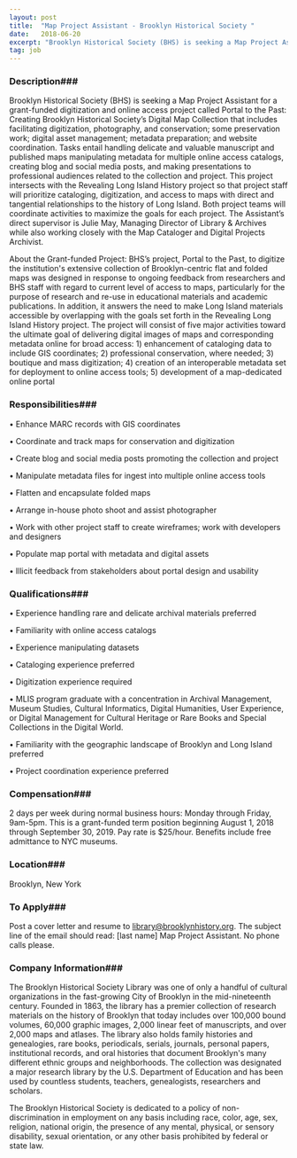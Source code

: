 ```yaml
---
layout: post
title:  "Map Project Assistant - Brooklyn Historical Society "
date:   2018-06-20
excerpt: "Brooklyn Historical Society (BHS) is seeking a Map Project Assistant for a grant-funded digitization and online access project called Portal to the Past: Creating Brooklyn Historical Society’s Digital Map Collection that includes facilitating digitization, photography, and conservation; some preservation work; digital asset management; metadata preparation; and website coordination. Tasks entail..."
tag: job
---
```


### Description###

Brooklyn Historical Society (BHS) is seeking a Map Project Assistant for a grant-funded digitization and online access project called Portal to the Past: Creating Brooklyn Historical Society’s Digital Map Collection that includes facilitating digitization, photography, and conservation; some preservation work; digital asset management; metadata preparation; and website coordination. Tasks entail handling delicate and valuable manuscript and published maps manipulating metadata for multiple online access catalogs, creating blog and social media posts, and making presentations to professional audiences related to the collection and project. This project intersects with the Revealing Long Island History project so that project staff will prioritize cataloging, digitization, and access to maps with direct and tangential relationships to the history of Long Island. Both project teams will coordinate activities to maximize the goals for each project. The Assistant’s direct supervisor is Julie May, Managing Director of Library & Archives while also working closely with the Map Cataloger and Digital Projects Archivist. 

About the Grant-funded Project:
BHS’s project, Portal to the Past, to digitize the institution's extensive collection of Brooklyn-centric flat and folded maps was designed in response to ongoing feedback from researchers and BHS staff with regard to current level of access to maps, particularly for the purpose of research and re-use in educational materials and academic publications. In addition, it answers the need to make Long Island materials accessible by overlapping with the goals set forth in the Revealing Long Island History project. The project will consist of five major activities toward the ultimate goal of delivering digital images of maps and corresponding metadata online for broad access: 1) enhancement of cataloging data to include GIS coordinates; 2) professional conservation, where needed; 3) boutique and mass digitization; 4) creation of an interoperable metadata set for deployment to online access tools; 5) development of a map-dedicated online portal



### Responsibilities###


• 	Enhance MARC records with GIS coordinates

• 	Coordinate and track maps for conservation and digitization

• 	Create blog and social media posts promoting the collection and project

• 	Manipulate metadata files for ingest into multiple online access tools

• 	Flatten and encapsulate folded maps

• 	Arrange in-house photo shoot and assist photographer

• 	Work with other project staff to create wireframes; work with developers and designers

• 	Populate map portal with metadata and digital assets

• 	Illicit feedback from stakeholders about portal design and usability



### Qualifications###


• 	Experience handling rare and delicate archival materials preferred 

• 	Familiarity with online access catalogs

• 	Experience manipulating datasets

• 	Cataloging experience preferred

• 	Digitization experience required

• 	MLIS program graduate with a concentration in Archival Management, Museum Studies, Cultural Informatics, Digital Humanities, User Experience, or Digital Management for Cultural Heritage or Rare Books and Special Collections in the Digital World.

• 	Familiarity with the geographic landscape of Brooklyn and Long Island preferred

• 	Project coordination experience preferred



### Compensation###

2 days per week during normal business hours: Monday through Friday, 9am-5pm. This is a grant-funded term position beginning August 1, 2018 through September 30, 2019. Pay rate is $25/hour. Benefits include free admittance to NYC museums.  


### Location###

Brooklyn, New York 




### To Apply###

Post a cover letter and resume to library@brooklynhistory.org. The subject line of the email should read: [last name] Map Project Assistant. No phone calls please.


### Company Information###

The Brooklyn Historical Society Library was one of only a handful of cultural organizations in the fast-growing City of Brooklyn in the mid-nineteenth century.  Founded in 1863, the library has a premier collection of research materials on the history of Brooklyn that today includes over 100,000 bound volumes, 60,000 graphic images, 2,000 linear feet of manuscripts, and over 2,000 maps and atlases. The library also holds family histories and genealogies, rare books, periodicals, serials, journals, personal papers, institutional records, and oral histories that document Brooklyn's many different ethnic groups and neighborhoods. The collection was designated a major research library by the U.S. Department of Education and has been used by countless students, teachers, genealogists, researchers and scholars.

The Brooklyn Historical Society is dedicated to a policy of non-discrimination in employment on any basis including race, color, age, sex, religion, national origin, the presence of any mental, physical, or sensory disability, sexual orientation, or any other basis prohibited by federal or state law.





